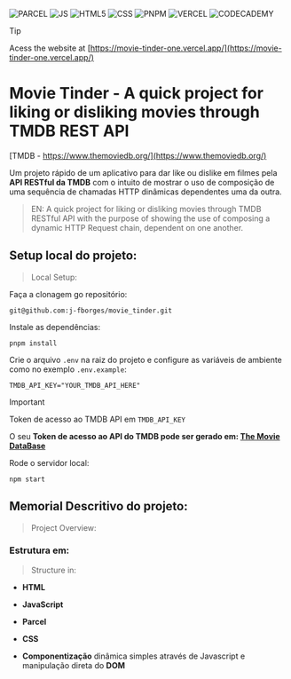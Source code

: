 ![PARCEL](https://avatars.githubusercontent.com/u/32607881?s=48&v=4) ![JS](https://img.shields.io/badge/JavaScript-323330?style=for-the-badge&logo=javascript&logoColor=F7DF1E) ![HTML5](https://img.shields.io/badge/html5-%23E34F26.svg?style=for-the-badge&logo=html5&logoColor=white) ![CSS](https://img.shields.io/badge/CSS3-1572B6?style=for-the-badge&logo=css3&logoColor=white) ![PNPM](https://img.shields.io/badge/pnpm-yellow?style=for-the-badge&logo=pnpm&logoColor=white) ![VERCEL](https://img.shields.io/badge/Vercel-000000?style=for-the-badge&logo=vercel&logoColor=white) ![CODECADEMY](https://img.shields.io/badge/Codecademy-FFF0E5?style=for-the-badge&logo=codecademy&logoColor=303347)

> [!TIP]
> Acess the website at [https://movie-tinder-one.vercel.app/](https://movie-tinder-one.vercel.app/)

# Movie Tinder - A quick project for liking or disliking movies through TMDB REST API

[TMDB - https://www.themoviedb.org/](https://www.themoviedb.org/)

Um projeto rápido de um aplicativo para dar like ou dislike em filmes pela **API RESTful da TMDB** com o intuito de mostrar o uso de composição de uma sequência de chamadas HTTP dinâmicas dependentes uma da outra.

>EN:
>A quick project for liking or disliking movies through TMDB RESTful API with the purpose of showing the use of composing a dynamic HTTP Request chain, dependent on one another.

## Setup local do projeto:
> Local Setup:

Faça a clonagem go repositório:

	git@github.com:j-fborges/movie_tinder.git

 

Instale as dependências:

	pnpm install

 

Crie o arquivo `.env` na raiz do projeto e configure as variáveis de ambiente como no exemplo `.env.example`:

	TMDB_API_KEY="YOUR_TMDB_API_HERE"
 
> [!IMPORTANT]
> Token de acesso ao TMDB API em `TMDB_API_KEY`
> 
> O seu **Token de acesso ao API do TMDB pode ser gerado em: [The Movie DataBase](https://www.themoviedb.org/)**



Rode o servidor local:

	npm start



## Memorial Descritivo do projeto:
> Project Overview:

### Estrutura em:
>Structure in:

- **HTML**
- **JavaScript**
- **Parcel**
- **CSS**

- **Componentização** dinâmica simples através de Javascript e manipulação direta do **DOM**
